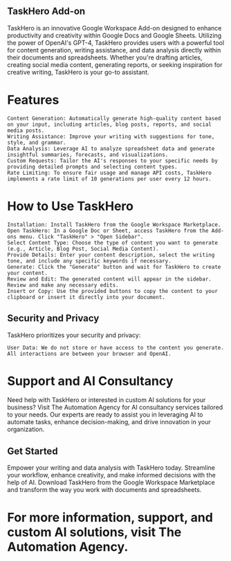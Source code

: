 ## TaskHero Add-on

TaskHero is an innovative Google Workspace Add-on designed to enhance productivity and creativity within Google Docs and Google Sheets. Utilizing the power of OpenAI's GPT-4, TaskHero provides users with a powerful tool for content generation, writing assistance, and data analysis directly within their documents and spreadsheets. Whether you're drafting articles, creating social media content, generating reports, or seeking inspiration for creative writing, TaskHero is your go-to assistant.

# Features

    Content Generation: Automatically generate high-quality content based on your input, including articles, blog posts, reports, and social media posts.
    Writing Assistance: Improve your writing with suggestions for tone, style, and grammar.
    Data Analysis: Leverage AI to analyze spreadsheet data and generate insightful summaries, forecasts, and visualizations.
    Custom Requests: Tailor the AI's responses to your specific needs by providing detailed prompts and selecting content types.
    Rate Limiting: To ensure fair usage and manage API costs, TaskHero implements a rate limit of 10 generations per user every 12 hours.

# How to Use TaskHero

    Installation: Install TaskHero from the Google Workspace Marketplace.
    Open TaskHero: In a Google Doc or Sheet, access TaskHero from the Add-ons menu. Click "TaskHero" > "Open Sidebar".
    Select Content Type: Choose the type of content you want to generate (e.g., Article, Blog Post, Social Media Content).
    Provide Details: Enter your content description, select the writing tone, and include any specific keywords if necessary.
    Generate: Click the "Generate" button and wait for TaskHero to create your content.
    Review and Edit: The generated content will appear in the sidebar. Review and make any necessary edits.
    Insert or Copy: Use the provided buttons to copy the content to your clipboard or insert it directly into your document.

## Security and Privacy

TaskHero prioritizes your security and privacy:

    User Data: We do not store or have access to the content you generate. All interactions are between your browser and OpenAI.

# Support and AI Consultancy

Need help with TaskHero or interested in custom AI solutions for your business? Visit The Automation Agency for AI consultancy services tailored to your needs. Our experts are ready to assist you in leveraging AI to automate tasks, enhance decision-making, and drive innovation in your organization.

## Get Started

Empower your writing and data analysis with TaskHero today. Streamline your workflow, enhance creativity, and make informed decisions with the help of AI. Download TaskHero from the Google Workspace Marketplace and transform the way you work with documents and spreadsheets.

# For more information, support, and custom AI solutions, visit The Automation Agency.
